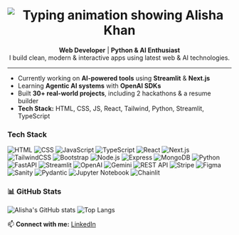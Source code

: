 <h1 align="center">
  <img src="https://readme-typing-svg.demolab.com?font=Fira+Code&size=32&pause=1000&color=14B8A6&center=true&vCenter=true&width=450&lines=Alisha+Khan" alt="Typing animation showing Alisha Khan" />
</h1>

<p align="center">
  <strong>Web Developer</strong> | <strong>Python & AI Enthusiast</strong> <br />
  I build clean, modern & interactive apps using latest web & AI technologies.
</p>

---

-  Currently working on **AI-powered tools** using <strong>Streamlit</strong> & <strong>Next.js</strong>  
-  Learning **Agentic AI systems** with <strong>OpenAI SDKs</strong>  
-  Built **30+ real-world projects**, including 2 hackathons & a resume builder  
-  <strong>Tech Stack:</strong> HTML, CSS, JS, React, Tailwind, Python, Streamlit, TypeScript

  ### Tech Stack
![HTML](https://img.shields.io/badge/-HTML5-E34F26?style=flat&logo=html5&logoColor=white)
![CSS](https://img.shields.io/badge/-CSS3-1572B6?style=flat&logo=css3)
![JavaScript](https://img.shields.io/badge/-JavaScript-F7DF1E?style=flat&logo=javascript&logoColor=black)
![TypeScript](https://img.shields.io/badge/-TypeScript-3178C6?style=flat&logo=typescript)
![React](https://img.shields.io/badge/-React-20232A?style=flat&logo=react)
![Next.js](https://img.shields.io/badge/-Next.js-black?style=flat&logo=next.js)
![TailwindCSS](https://img.shields.io/badge/-TailwindCSS-38B2AC?style=flat&logo=tailwind-css)
![Bootstrap](https://img.shields.io/badge/-Bootstrap-7952B3?style=flat&logo=bootstrap&logoColor=white)
![Node.js](https://img.shields.io/badge/-Node.js-339933?style=flat&logo=node.js&logoColor=white)
![Express](https://img.shields.io/badge/-Express.js-000000?style=flat&logo=express&logoColor=white)
![MongoDB](https://img.shields.io/badge/-MongoDB-47A248?style=flat&logo=mongodb&logoColor=white)
![Python](https://img.shields.io/badge/-Python-3776AB?style=flat&logo=python&logoColor=white)
![FastAPI](https://img.shields.io/badge/-FastAPI-009688?style=flat&logo=fastapi)
![Streamlit](https://img.shields.io/badge/-Streamlit-FF4B4B?style=flat&logo=streamlit)
![OpenAI](https://img.shields.io/badge/-OpenAI-412991?style=flat&logo=openai&logoColor=white)
![Gemini](https://img.shields.io/badge/-Gemini-4285F4?style=flat&logo=google&logoColor=white)
![REST API](https://img.shields.io/badge/-REST%20API-000?style=flat&logo=api&logoColor=white)
![Stripe](https://img.shields.io/badge/-Stripe-008CDD?style=flat&logo=stripe&logoColor=white)
![Figma](https://img.shields.io/badge/-Figma-F24E1E?style=flat&logo=figma&logoColor=white)
![Sanity](https://img.shields.io/badge/-Sanity-FF2D20?style=flat&logo=sanity&logoColor=white)
![Pydantic](https://img.shields.io/badge/-Pydantic-18181B?style=flat&logo=python&logoColor=white)
![Jupyter Notebook](https://img.shields.io/badge/-Jupyter-F37626?style=flat&logo=jupyter&logoColor=white)
![Chainlit](https://img.shields.io/badge/-Chainlit-6E56CF?style=flat&logo=chainlink&logoColor=white)


### 📊 GitHub Stats
![Alisha's GitHub stats](https://github-readme-stats.vercel.app/api?username=alisha-khan&show_icons=true&theme=tokyonight)
![Top Langs](https://github-readme-stats.vercel.app/api/top-langs/?username=alisha-khan&langs_count=5&layout=compact&theme=tokyonight&hide=other)


📫 <strong>Connect with me:</strong> [LinkedIn](https://linkedin.com/in/alisha-khan-7353ab35a) 

